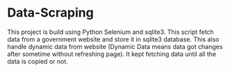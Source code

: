 # Data-Scraping

This project is build using Python Selenium and sqlite3. This script fetch data from a government website and store it in sqlite3 database. This also handle dynamic data from website (Dynamic Data means data got changes after sometime without refreshing page). It kept fetching data until all the data is copied or not.
